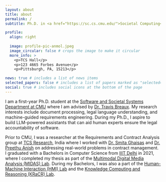 ```yaml
---
layout: about
title: about
permalink: /
subtitle: Ph.D. in <a href="https://sc.cs.cmu.edu/">Societal Computing</a> at <a href="https://www.cmu.edu/">Carnegie Mellon University</a>.

profile:
  align: right
  
  image: profile-pic-anmol.jpeg
  image_circular: false # crops the image to make it circular
  more_info: >
    <p>TCS Hall</p>
    <p>123 4665 Forbes Avenue</p>
    <p>Pittsburgh, PA, 15213</p>

news: true # includes a list of news items
selected_papers: false # includes a list of papers marked as "selected={true}"
social: true # includes social icons at the bottom of the page
---
```


I am a first-year Ph.D. student at the [Software and Societal Systems Department at CMU](https://s3d.cmu.edu/) where I am advised by [Dr. Travis Breaux](https://www.cs.cmu.edu/~breaux). My research interests include document processing, legal language understanding, and machine-guided requirements engineering. During my Ph.D., I aspire to build LLM-powered assistants that can aid human experts ensure the legal accountability of software. 

Prior to CMU, I was a researcher at the Requirements and Contract Analysis group at [TCS Research](https://www.tcs.com/what-we-do/research), India where I worked with [Dr. Smita Ghaisas](https://www.linkedin.com/in/dr-smita-s-ghaisas-b5504247/) and [Dr. Preethu Anish](https://www.linkedin.com/in/dr-preethu-rose-a-5831682b/) on addressing real-world problems in contract management. I graduated with a Bachelors in Computer Science from [IIIT Delhi](https://iiitd.ac.in/) in 2021, where I completed my thesis as part of the [Multimodal Digital Media Analysis (MIDAS) Lab](https://midas.iiitd.ac.in/). During my Bachelors, I was also a part of the [Human-Machine Interaction (HMI) Lab](https://hmi.iiitd.edu.in/) and the [Knowledge Computing and Reasoning (KRaCR) Lab](https://kracr.iiitd.edu.in/).
